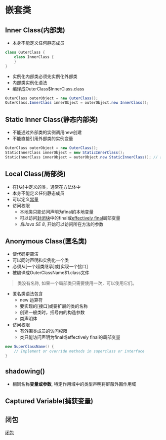 # 嵌套类

## Inner Class(内部类)

- 本身不能定义任何静态成员

```java
class OuterClass {
    class InnerClass {
    }
}
```

- 实例化内部类必须先实例化外部类
- 内部类实例化语法
- 编译成OuterClass$InnerClass.class

```java
OuterClass outerObject = new OuterClass();
OuterClass.InnerClass innerObject = outerObject.new InnerClass();
```

## Static Inner Class(静态内部类)

- 不能通过外部类的实例调用new创建
- 不能直接引用外部类的实例变量

```java
OuterClass outerObject = new OuterClass();
StaticInnerClass innerObject = new StaticInnerClass();
StaticInnerClass innerObject = outerObject.new StaticInnerClass(); // 编译错误
```

## Local Class(局部类)

- 在[块]中定义的类，通常在方法体中
- 本身不能定义任何静态成员
- 可以定义[常量](Java_Constant.md)
- 访问权限
  - 本地类只能访问声明为final的本地变量
  - 可以访问[封闭块]()中的final或[effectively final](Java_Keyword_Final.md)局部变量
  - *自Java SE 8*, 开始可以访问所在方法的参数

## Anonymous Class(匿名类)

- 使代码更简洁
- 可以同时声明和实例化一个类
- 必须从[一个超类继承]或[实现一个接口]
- 被编译成OuterClassName$1.class文件

> 类没有名称, 如果一个局部类只需要使用一次，可以使用它们。

- 匿名类语法包含
  - new 运算符
  - 要实现的[接口]或要扩展的类的名称
  - 创建一般类时，括号内的构造参数
  - 类声明体
- 访问权限
  - 有外围类成员的访问权限
  - 类只能访问声明为final或effectively final的局部变量

```java
new SuperClassName() {
    // Implement or override methods in superclass or interface
}
```

## shadowing()

- 相同名称**变量或参数**, 特定作用域中的类型声明将屏蔽外围作用域

## Captured Variable(捕获变量)

## 闭包

[闭包](Java_Closure.md)